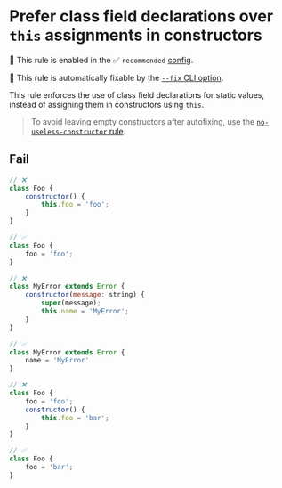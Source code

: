 # Prefer class field declarations over `this` assignments in constructors

💼 This rule is enabled in the ✅ `recommended` [config](https://github.com/sindresorhus/eslint-plugin-unicorn#preset-configs-eslintconfigjs).

🔧 This rule is automatically fixable by the [`--fix` CLI option](https://eslint.org/docs/latest/user-guide/command-line-interface#--fix).

<!-- end auto-generated rule header -->
<!-- Do not manually modify this header. Run: `npm run fix:eslint-docs` -->

This rule enforces the use of class field declarations for static values, instead of assigning them in constructors using `this`.

> To avoid leaving empty constructors after autofixing, use the [`no-useless-constructor` rule](https://eslint.org/docs/latest/rules/no-useless-constructor).

## Fail

```js
// ❌
class Foo {
	constructor() {
		this.foo = 'foo';
	}
}

// ✅
class Foo {
	foo = 'foo';
}
```

```js
// ❌
class MyError extends Error {
	constructor(message: string) {
		super(message);
		this.name = 'MyError';
	}
}

// ✅
class MyError extends Error {
	name = 'MyError'
}
```

```js
// ❌
class Foo {
	foo = 'foo';
	constructor() {
		this.foo = 'bar';
	}
}

// ✅
class Foo {
	foo = 'bar';
}
```
